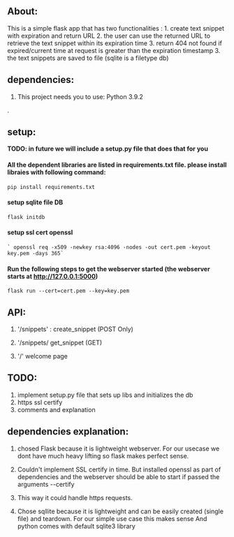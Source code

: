 ## About:

  This is a simple flask app that has two functionalities :
      1. create text snippet with expiration and return URL
      2. the user can use the returned URL to retrieve the text snippet within its expiration time
      3. return 404 not found if expired/current time at request is greater than the expiration timestamp
      3. the text snippets are saved to file (sqlite is a filetype db)



##  dependencies:

1. This project needs you to use:  Python 3.9.2



.


##  setup:

 **TODO:  in future we will include a setup.py file that does that for you**



#### All the dependent libraries are listed in requirements.txt file. please install libraies with following command:
    
   `pip install requirements.txt`

#### setup sqlite file DB
   `flask initdb`  	

#### setup ssl cert openssl

    ` openssl req -x509 -newkey rsa:4096 -nodes -out cert.pem -keyout key.pem -days 365`

#### Run the following steps to get the webserver  started (the webserver starts at http://127.0.0.1:5000)

   `flask run --cert=cert.pem --key=key.pem` 





## API:

1. '/snippets' :   create_snippet (POST Only)


2. '/snippets/<name> get_snippet (GET)


3. '/' welcome page




## TODO:

1. implement setup.py file that sets up libs and initializes the db
2. https ssl certify
3. comments and explanation



## dependencies explanation:

 1. chosed Flask because it is lightweight webserver. For our usecase we dont have much heavy lifting so flask makes perfect sense.

 2. Couldn't implement SSL certify in time. But installed openssl as part of dependencies and the webserver should be able to start if passed the arguments --certify

 3. This way it could handle https requests. 

 4. Chose sqllite because it is lightweight and can be easily created (single file) and teardown. For our simple use case this makes sense
    And python comes with default sqlite3 library
 





 




